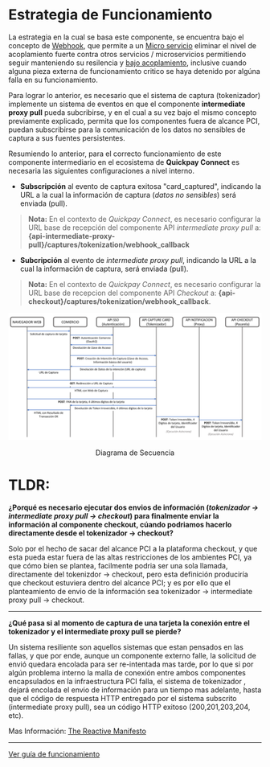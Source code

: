 # Estrategia de Funcionamiento

La estrategia en la cual se basa este componente, se encuentra bajo el concepto de [Webhook](https://en.wikipedia.org/wiki/Webhook), que permite a un [Micro servicio](https://es.wikipedia.org/wiki/Arquitectura_de_microservicios) eliminar el nivel de acoplamiento fuerte contra otros servicios / microservicios permitiendo seguir manteniendo su resilencia y [bajo acoplamiento](https://en.wikipedia.org/wiki/Loose_coupling), inclusive cuando alguna pieza externa de funcionamiento critico se haya detenido por algúna falla en su funcionamiento.

Para lograr lo anterior, es necesario que el sistema de captura (tokenizador) implemente un sistema de eventos en que el componente **intermediate proxy pull** pueda subcribirse, y en el cual a su vez bajo el mismo concepto previamente explicado, permita que los componentes fuera de alcance PCI, puedan subscribirse para la comunicación de los datos no sensibles de captura a sus fuentes persistentes.

Resumiendo lo anterior, para el correcto funcionamiento de este componente intermediario en el ecosistema de **Quickpay Connect** es necesaria las siguientes configuraciones a nivel interno.

- **Subscripción** al evento de captura exitosa "card_captured", indicando la URL a la cual la información de captura (*datos no sensibles*) será enviada (pull). 
> **Nota:**
> En el contexto de  *Quickpay Connect*, es necesario configurar la URL base de recepción del componente API *intermediate proxy pull* a:  **{api-intermediate-proxy-pull}/captures/tokenization/webhook_callback** 

- **Subcripción** al evento de *intermediate proxy pull*, indicando la URL a la cual la información de captura, será enviada (pull).
> **Nota:**
> En el contexto de *Quickpay Connect*, es necesario configurar la URL base de recepcion del componente API *Checkout* a: **{api-checkout}/captures/tokenization/webhook_callback**.

![diagrama de secuencia][secuence-diagram]
<p style="text-align: center;"> Diagrama de Secuencia</p>

# TLDR:

 **¿Porqué es necesario ejecutar dos envios de información (*tokenizador -> intermediate proxy pull -> checkout*) para finalmente enviar la información al componente checkout, cúando podriamos hacerlo directamente desde el tokenizador -> checkout?**
 
 Solo por el hecho de sacar del alcance PCI a la plataforma checkout, y que esta pueda estar fuera de las altas restricciones de los ambientes PCI, ya que cómo bien se plantea, facilmente podria ser una sola llamada, directamente del tokenizdor -> checkout, pero esta definición produciría que checkout estuviera dentro del alcance PCI; y  es por ello que el planteamiento de envio de la información sea tokenizador -> intermediate proxy pull -> checkout.

---

**¿Qué pasa si al momento de captura de una tarjeta la conexión entre el tokenizador y el intermediate proxy pull se pierde?**
 
Un sistema resiliente son aquellos sistemas que estan pensados en las fallas, y que por ende, aunque un componente externo falle, la solicitud de envió quedara encolada para ser re-intentada mas tarde, por lo que si por algún problema interno la malla de conexión entre ambos componentes encapsulados en la infraestructura PCI falla, el sistema de tokenizador , dejará encolada el envio de información para un tiempo mas adelante, hasta que el código de respuesta HTTP entregado por el sistema subscrito (intermediate proxy pull), sea un código HTTP exitoso (200,201,203,204, etc).

Mas Información: [The Reactive Manifesto](http://www.reactivemanifesto.org/es)

---


[Ver guía de funcionamiento](how-it-work.md)


[secuence-diagram]: images/how-it-work-1.png